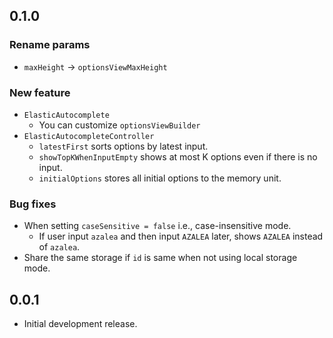## 0.1.0

### Rename params

* `maxHeight` -> `optionsViewMaxHeight`

### New feature

* `ElasticAutocomplete`
  * You can customize `optionsViewBuilder`
* `ElasticAutocompleteController`
  * `latestFirst` sorts options by latest input.
  * `showTopKWhenInputEmpty` shows at most K options even if there is no input.
  * `initialOptions` stores all initial options to the memory unit.

### Bug fixes

+ When setting `caseSensitive = false` i.e., case-insensitive mode. 
  + If user input `azalea` and then input `AZALEA` later, shows `AZALEA` instead of `azalea`.
+ Share the same storage if `id` is same when not using local storage mode.

## 0.0.1

* Initial development release.